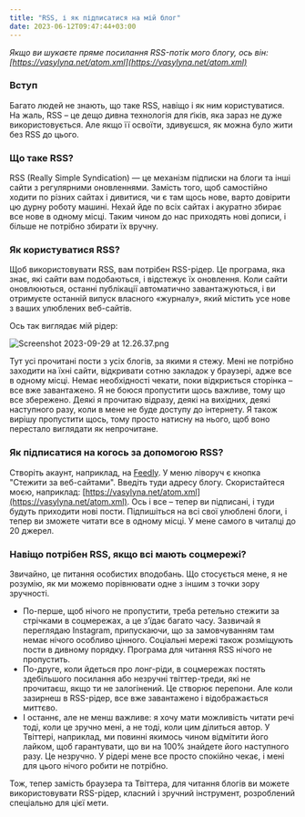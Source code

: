 ```yaml
---
title: "RSS, і як підписатися на мій блог"
date: 2023-06-12T09:47:44+03:00
---
```


*Якщо ви шукаєте пряме посилання RSS-потік мого блогу, ось він: 
[https://vasylyna.net/atom.xml](https://vasylyna.net/atom.xml)*

### Вступ

Багато людей не знають, що таке RSS, навіщо і як ним користуватися. На жаль, RSS – це дещо дивна технологія для ґіків, яка зараз не дуже використовується. Але якщо її освоїти, здивуєшся, як можна було жити без RSS до цього.

### Що таке RSS?

RSS (Really Simple Syndication) — це механізм підписки на блоги та інші сайти з регулярними оновленнями. Замість того, щоб самостійно ходити по різних сайтах і дивитися, чи є там щось нове, варто довірити цю дурну роботу машині. Нехай йде по всіх сайтах і акуратно збирає все нове в одному місці. Таким чином до нас приходять нові дописи, і більше не потрібно збирати їх вручну.

### Як користуватися RSS?

Щоб використовувати RSS, вам потрібен RSS-рідер. Це програма, яка знає, які сайти вам подобаються, і відстежує їх оновлення. Коли сайти оновлюються, останні публікації автоматично завантажуються, і ви отримуєте останній випуск власного «журналу», який містить усе нове з ваших улюблених веб-сайтів.

Ось так виглядає мій рідер:

![Screenshot 2023-09-29 at 12.26.37.png](/images/rss-reader.jpg)

Тут усі прочитані пости з усіх блогів, за якими я стежу. Мені не потрібно заходити на їхні сайти, відкривати сотню закладок у браузері, адже все в одному місці. Немає необхідності чекати, поки відкриється сторінка – все вже завантажено. Я не боюся пропустити щось важливе, тому що все збережено. Деякі я прочитаю відразу, деякі на вихідних, деякі наступного разу, коли в мене не буде доступу до інтернету. Я також вирішу пропустити щось, тому просто натисну на нього, щоб воно перестало виглядати як непрочитане.

### Як підписатися на когось за допомогою RSS? 

Створіть акаунт, наприклад, на [Feedly](https://feedly.com/). У меню ліворуч є кнопка "Стежити за веб-сайтами". Введіть туди адресу блогу. Скористайтеся моєю, наприклад: [https://vasylyna.net/atom.xml](https://vasylyna.net/atom.xml). Ось і все – тепер ви підписані, і туди будуть приходити нові пости. Підпишіться на всі свої улюблені блоги, і тепер ви зможете читати все в одному місці. У мене самого в читалці до 20 джерел.

###  Навіщо потрібен RSS, якщо всі мають соцмережі?

Звичайно, це питання особистих вподобань. Що стосується мене, я не розумію, як ми можемо порівнювати одне з іншим з точки зору зручності.

- По-перше, щоб нічого не пропустити, треба ретельно стежити за стрічками в соцмережах, а це з’їдає багато часу. Зазвичай я переглядаю Instagram, припускаючи, що за замовчуванням там немає нічого особливо цінного. Соціальні мережі також розміщують пости в дивному порядку. Програма для читання RSS нічого не пропустить.
- По-друге, коли йдеться про лонг-ріди, в соцмережах постять здебільшого посилання або незручні твіттер-треди, які не прочитаєш, якщо ти не залогінений. Це створює перепони. Але коли зазирнеш в RSS-рідер, все вже завантажено і відображається миттєво.
- І останнє, але не менш важливе: я хочу мати можливість читати речі тоді, коли це зручно мені, а не тоді, коли цим ділиться автор. У Твіттері, наприклад, ми повинні якимось чином відмітити його лайком, щоб гарантувати, що ви на 100% знайдете його наступного разу. Це незручно. У рідері мене все просто спокійно чекає, і мені для цього нічого робити не потрібно.

Тож, тепер замість браузера та Твіттера, для читання блогів ви можете використовувати RSS-рідер, класний і зручний інструмент, розроблений спеціально для цієї мети.

